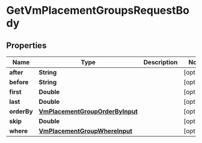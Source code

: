 

# GetVmPlacementGroupsRequestBody


## Properties

Name | Type | Description | Notes
------------ | ------------- | ------------- | -------------
**after** | **String** |  |  [optional]
**before** | **String** |  |  [optional]
**first** | **Double** |  |  [optional]
**last** | **Double** |  |  [optional]
**orderBy** | [**VmPlacementGroupOrderByInput**](VmPlacementGroupOrderByInput.md) |  |  [optional]
**skip** | **Double** |  |  [optional]
**where** | [**VmPlacementGroupWhereInput**](VmPlacementGroupWhereInput.md) |  |  [optional]



